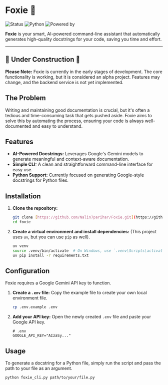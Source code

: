 # Foxie 🦊

![Status](https://img.shields.io/badge/status-under%20construction-orange)
![Python](https://img.shields.io/badge/Python-3.9+-blue.svg)
![Powered by](https://img.shields.io/badge/Powered%20by-Google%20Gemini-blueviolet)

**Foxie** is your smart, AI-powered command-line assistant that automatically generates high-quality docstrings for your code, saving you time and effort.

---

## 🚧 Under Construction 🚧

**Please Note:** Foxie is currently in the early stages of development. The core functionality is working, but it is considered an alpha project. Features may change, and the backend service is not yet implemented.

## The Problem

Writing and maintaining good documentation is crucial, but it's often a tedious and time-consuming task that gets pushed aside. Foxie aims to solve this by automating the process, ensuring your code is always well-documented and easy to understand.

## Features

- **AI-Powered Docstrings:** Leverages Google's Gemini models to generate meaningful and context-aware documentation.
- **Simple CLI:** A clean and straightforward command-line interface for easy use.
- **Python Support:** Currently focused on generating Google-style docstrings for Python files.

## Installation

1.  **Clone the repository:**

    ```bash
    git clone [https://github.com/Nalin7parihar/Foxie.git](https://github.com/Nalin7parihar/Foxie.git)
    cd foxie
    ```

2.  **Create a virtual environment and install dependencies:**
    (This project uses `uv`, but you can use `pip` as well).
    ```bash
    uv venv
    source .venv/bin/activate  # On Windows, use `.venv\Scripts\activate`
    uv pip install -r requirements.txt
    ```

## Configuration

Foxie requires a Google Gemini API key to function.

1.  **Create a `.env` file:**
    Copy the example file to create your own local environment file.

    ```bash
    cp .env.example .env
    ```

2.  **Add your API key:**
    Open the newly created `.env` file and paste your Google API key.
    ```
    # .env
    GOOGLE_API_KEY="AIzaSy..."
    ```

## Usage

To generate a docstring for a Python file, simply run the script and pass the path to your file as an argument.

```bash
python foxie_cli.py path/to/your/file.py
```
